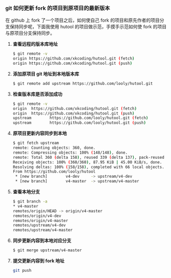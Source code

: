 ### git 如何更新 fork 的项目到原项目的最新版本

在 github 上 fork 了一个项目之后，如何使自己 fork 的项目和原先作者的项目分支保持同步呢，下面我使用 hutool 的项目做示范，手摸手示范如何使 fork 的项目与原项目分支保持同步。

1. **查看远程的版本库地址** 

   ```bash
   $ git remote -v 
   origin https://github.com/xkcoding/hutool.git (fetch) 
   origin https://github.com/xkcoding/hutool.git (push) 
   ```

2. **添加原项目 git 地址到本地版本库** 

   ```bash
   $ git remote add upstream https://github.com/looly/hutool.git 
   ```

3. **检查版本库是否添加成功** 

   ```bash
   $ git remote -v
   origin  https://github.com/xkcoding/hutool.git (fetch)
   origin  https://github.com/xkcoding/hutool.git (push)
   upstream        https://github.com/looly/hutool.git (fetch)
   upstream        https://github.com/looly/hutool.git (push)
   ```

4. **原项目更新内容同步到本地** 

   ```bash
   $ git fetch upstream                             
   remote: Counting objects: 360, done.
   remote: Compressing objects: 100% (148/148), done.
   remote: Total 360 (delta 158), reused 339 (delta 137), pack-reused 0
   Receiving objects: 100% (360/360), 87.95 KiB | 45.00 KiB/s, done.
   Resolving deltas: 100% (158/158), completed with 66 local objects.
   From https://github.com/looly/hutool
    * [new branch]        v4-dev     -> upstream/v4-dev
    * [new branch]        v4-master  -> upstream/v4-master
   ```

5. **查看本地分支** 

   ```bash
   $ git branch -a 
   * v4-master 
   remotes/origin/HEAD -> origin/v4-master 
   remotes/origin/v4-dev 
   remotes/origin/v4-master 
   remotes/upstream/v4-dev 
   remotes/upstream/v4-master 
   ```

6. **同步更新内容到本地对应分支** 

   ```bash
   $ git merge upstream/v4-master 
   ```

7. **提交更新内容到 fork 地址** 

   ```bash
   git push 
   ```
